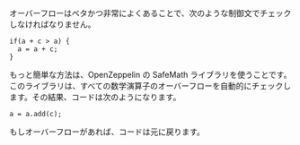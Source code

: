 オーバーフローはベタかつ非常によくあることで、次のような制御文でチェックしなければなりません。

```
if(a + c > a) {
  a = a + c;
}
```

もっと簡単な方法は、OpenZeppelin の SafeMath ライブラリを使うことです。このライブラリは、すべての数学演算子のオーバーフローを自動的にチェックします。その結果、コードは次のようになります。

```
a = a.add(c);
```

もしオーバーフローがあれば、コードは元に戻ります。
